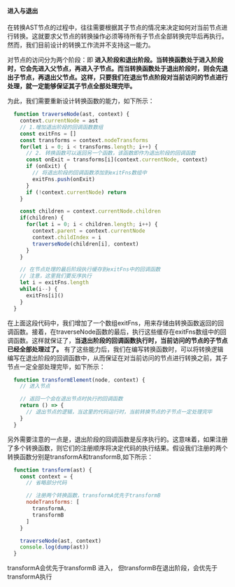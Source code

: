 #### 进入与退出

在转换AST节点的过程中，往往需要根据其子节点的情况来决定如何对当前节点进行转换。这就要求父节点的转换操作必须等待所有子节点全部转换完毕后再执行。然而，我们目前设计的转换工作流并不支持这一能力。

对节点的访问分为两个阶段：即 __进入阶段和退出阶段。当转换函数处于进入阶段时，它会先进入父节点，再进入子节点。而当转换函数处于退出阶段时，则会先退出子节点，再退出父节点。这样，只要我们在退出节点阶段对当前访问的节点进行处理，就一定能够保证其子节点全部处理完毕。__

为此，我们需要重新设计转换函数的能力，如下所示：

```js
  function traverseNode(ast, context) {
    context.currentNode = ast
    // 1.增加退出阶段的回调函数数组
    const exitFns = []
    const transforms = context.nodeTransforms
    for(let i = 0; i < transforms.length; i++) {
      // 2. 转换函数可以返回另一个函数，该函数即作为退出阶段的回调函数
      const onExit = transforms[i](context.currentNode, context)
      if (onExit) {
        // 将退出阶段的回调函数添加到exitFns数组中
        exitFns.push(onExit)
      }
      if (!context.currentNode) return
    }

    const children = context.currentNode.children
    if(children) {
      for(let i = 0; i < children.length; i++) {
        context.parent = context.currentNode
        context.childIndex = i
        traverseNode(children[i], context)
      }
    }

    // 在节点处理的最后阶段执行缓存到exitFns中的回调函数
    // 注意，这里我们要反序执行
    let i = exitFns.length
    while(i--) {
      exitFns[i]()
    }
  }
```

在上面这段代码中，我们增加了一个数组exitFns，用来存储由转换函数返回的回调函数。接着，在traverseNode函数的最后，执行这些缓存在exitFns数组中的回调函数。这样就保证了，__当退出阶段的回调函数执行时，当前访问的节点的子节点已经全部处理过了。__ 有了这些能力后，我们在编写转换函数时，可以将转换逻辑编写在退出阶段的回调函数中，从而保证在对当前访问的节点进行转换之前，其子节点一定全部处理完毕，如下所示：

```js
  function transformElement(node, context) {
    // 进入节点

    // 返回一个会在退出节点时执行的回调函数
    return () => {
      // 退出节点的逻辑，当这里的代码运行时，当前转换节点的子节点一定处理完毕
    }
  }
```

另外需要注意的一点是，退出阶段的回调函数是反序执行的。这意味着，如果注册了多个转换函数，则它们的注册顺序将决定代码的执行结果。假设我们注册的两个转换函数分别是transformA和transformB,如下所示：

```js
  function transform(ast) {
    const context = {
      // 省略部分代码

      // 注册两个转换函数，transformA优先于transformB
      nodeTransforms: [
        transformA,
        transformB
      ]
    }

    traverseNode(ast, context)
    console.log(dump(ast))
  }
```

transformA会优先于transformB 进入， 但transformB在退出阶段，会优先于transformA执行